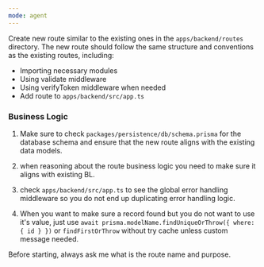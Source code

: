 ```yaml
---
mode: agent
---
```


Create new route similar to the existing ones in the `apps/backend/routes` directory. The new route should follow the same structure and conventions as the existing routes, including:

- Importing necessary modules
- Using validate middleware
- Using verifyToken middleware when needed
- Add route to `apps/backend/src/app.ts`

### Business Logic

1. Make sure to check `packages/persistence/db/schema.prisma` for the database schema and ensure that the new route aligns with the existing data models.

2. when reasoning about the route business logic you need to make sure it aligns with existing BL.
3. check `apps/backend/src/app.ts` to see the global error handling middleware so you do not end up duplicating error handling logic.
4. When you want to make sure a record found but you do not want to use it's value, just use `await prisma.modelName.findUniqueOrThrow({ where: { id } })` or `findFirstOrThrow` without try cache unless custom message needed.

Before starting, always ask me what is the route name and purpose.

